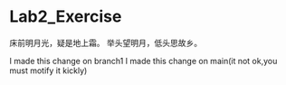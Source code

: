 # Lab2_Exercise
床前明月光，疑是地上霜。
举头望明月，低头思故乡。

I made this change on branch1
I made this change on main(it not ok,you must motify it kickly)
